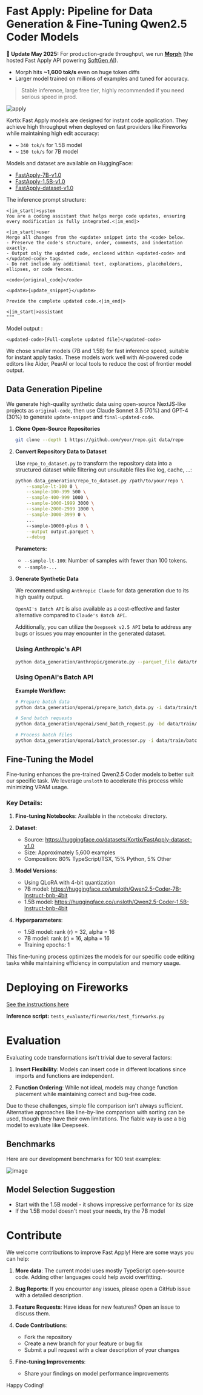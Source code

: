 # Fast Apply: Pipeline for Data Generation & Fine-Tuning Qwen2.5 Coder Models

**🚀 Update May 2025:** For production-grade throughput, we run **[Morph](https://morphllm.com)** (the hosted Fast Apply API powering [SoftGen AI](https://softgen.ai/)). 
- Morph hits **~1,600 tok/s** even on huge token diffs
- Larger model trained on millions of examples and tuned for accuracy.  
> Stable inference, large free tier, highly recommended if you need serious speed in prod.

![apply](https://github.com/user-attachments/assets/034efec0-d725-42a3-84da-8e9696799a9f)



Kortix Fast Apply models are designed for instant code application.
They achieve high throughput when deployed on fast providers like Fireworks while maintaining high edit accuracy:

- ~ `340 tok/s` for 1.5B model
- ~ `150 tok/s` for 7B model

Models and dataset are available on HuggingFace:
- [FastApply-7B-v1.0](https://huggingface.co/Kortix/FastApply-7B-v1.0)
- [FastApply-1.5B-v1.0](https://huggingface.co/Kortix/FastApply-1.5B-v1.0)
- [FastApply-dataset-v1.0](https://huggingface.co/datasets/Kortix/FastApply-dataset-v1.0)


The inference prompt structure:
```
<|im_start|>system
You are a coding assistant that helps merge code updates, ensuring every modification is fully integrated.<|im_end|>

<|im_start|>user
Merge all changes from the <update> snippet into the <code> below.
- Preserve the code's structure, order, comments, and indentation exactly.
- Output only the updated code, enclosed within <updated-code> and </updated-code> tags.
- Do not include any additional text, explanations, placeholders, ellipses, or code fences.

<code>{original_code}</code>

<update>{update_snippet}</update>

Provide the complete updated code.<|im_end|>

<|im_start|>assistant
"""
```

Model output :
```
<updated-code>[Full-complete updated file]</updated-code>
```

We chose smaller models (7B and 1.5B) for fast inference speed, suitable for instant apply tasks. 
These models work well with AI-powered code editors like Aider, PearAI or local tools to reduce the cost of frontier model output.


## Data Generation Pipeline

We generate high-quality synthetic data using open-source NextJS-like projects as `original-code`, 
then use Claude Sonnet 3.5 (70%) and GPT-4 (30%) to generate `update-snippet` and `final-updated-code`.


1. **Clone Open-Source Repositories**
   ```bash
   git clone --depth 1 https://github.com/your/repo.git data/repo
   ```

2. **Convert Repository Data to Dataset**

   Use `repo_to_dataset.py` to transform the repository data into a structured dataset while filtering out unsuitable files like log, cache, ...:

   ```bash
   python data_generation/repo_to_dataset.py /path/to/your/repo \
       --sample-lt-100 0 \
       --sample-100-399 500 \
       --sample-400-999 1000 \
       --sample-1000-1999 3000 \
       --sample-2000-2999 1000 \
       --sample-3000-3999 0 \
       ...
       --sample-10000-plus 0 \
       --output output.parquet \
       --debug
   ```

   **Parameters:**

   - `--sample-lt-100`: Number of samples with fewer than 100 tokens.
   - `--sample-...`

3. **Generate Synthetic Data**

   We recommend using `Anthropic Claude` for data generation due to its high quality output. 
   
   `OpenAI's Batch API` is also available as a cost-effective and faster alternative compared to `Claude's Batch API`. 

   Additionally, you can utilize the `Deepseek v2.5 API` beta to address any bugs or issues you may encounter in the generated dataset.

   ### Using Anthropic's API

   ```bash
   python data_generation/anthropic/generate.py --parquet_file data/train/my_data.parquet
   ```

   ### Using OpenAI's Batch API

   **Example Workflow:**

   ```bash
   # Prepare batch data
   python data_generation/openai/prepare_batch_data.py -i data/train/train_dataset.parquet -o data/train/batch/

   # Send batch requests
   python data_generation/openai/send_batch_request.py -bd data/train/batch/ -c 5

   # Process batch files
   python data_generation/openai/batch_processor.py -i data/train/batch/ -o data/train/train_dataset.parquet
   ```
## Fine-Tuning the Model

Fine-tuning enhances the pre-trained Qwen2.5 Coder models to better suit our specific task. We leverage `unsloth` to accelerate this process while minimizing VRAM usage.

### Key Details:

1. **Fine-tuning Notebooks**: Available in the `notebooks` directory.

2. **Dataset**: 
   - Source: https://huggingface.co/datasets/Kortix/FastApply-dataset-v1.0
   - Size: Approximately 5,600 examples
   - Composition: 80% TypeScript/TSX, 15% Python, 5% Other

3. **Model Versions**:
   - Using QLoRA with 4-bit quantization
   - 7B model: https://huggingface.co/unsloth/Qwen2.5-Coder-7B-Instruct-bnb-4bit
   - 1.5B model: https://huggingface.co/unsloth/Qwen2.5-Coder-1.5B-Instruct-bnb-4bit

4. **Hyperparameters**:
   - 1.5B model: rank (r) = 32, alpha = 16
   - 7B model: rank (r) = 16, alpha = 16
   - Training epochs: 1

This fine-tuning process optimizes the models for our specific code editing tasks while maintaining efficiency in computation and memory usage.

# Deploying on Fireworks

[See the instructions here](fireworks/README.md)

   **Inference script:** `tests_evaluate/fireworks/test_fireworks.py`

# Evaluation

Evaluating code transformations isn't trivial due to several factors:

1. **Insert Flexibility**: Models can insert code in different locations since imports and functions are independent.

2. **Function Ordering**: While not ideal, models may change function placement while maintaining correct and bug-free code.

Due to these challenges, simple file comparison isn't always sufficient. Alternative approaches like line-by-line comparison with sorting can be used, though they have their own limitations. The fiable way is use a big model to evaluate like Deepseek. 

## Benchmarks

Here are our development benchmarks for 100 test examples:

![image](https://github.com/user-attachments/assets/6a93809a-4c4f-47de-9d48-d72256bf6c5b)

## Model Selection Suggestion

- Start with the 1.5B model - it shows impressive performance for its size
- If the 1.5B model doesn't meet your needs, try the 7B model

# Contribute

We welcome contributions to improve Fast Apply! Here are some ways you can help:

1. **More data**: The current model uses mostly TypeScript open-source code. Adding other languages could help avoid overfitting.

2. **Bug Reports**: If you encounter any issues, please open a GitHub issue with a detailed description.

3. **Feature Requests**: Have ideas for new features? Open an issue to discuss them.

4. **Code Contributions**:
   - Fork the repository
   - Create a new branch for your feature or bug fix
   - Submit a pull request with a clear description of your changes

5. **Fine-tuning Improvements**:
   - Share your findings on model performance improvements

Happy Coding!
